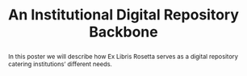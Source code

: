---
abstract: In this poster we will describe how Ex Libris Rosetta serves as a digital
  repository catering institutions’ different needs.
creators:
- Adi Alter
- Ido Peled
date: null
document_url: https://services.phaidra.univie.ac.at/api/object/o:429574/download
grand_parent: iPRES
institutions: []
keywords:
- dam; preservation; ex libris; rosetta
landing_page_url: https://phaidra.univie.ac.at/o:429574
language: eng
layout: publication
license: CC BY 4.0 International
notes_url: null
parent: iPRES 2015
publication_type: poster
size: 292158
slides_url: null
source_name: iPRES
stream_url: null
title: An Institutional Digital Repository Backbone
year: 2015
---